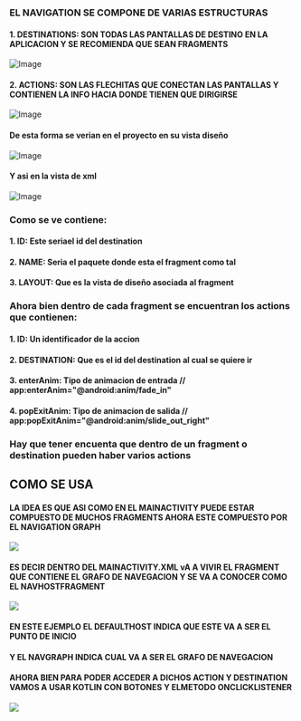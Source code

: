 ### EL NAVIGATION SE COMPONE DE VARIAS ESTRUCTURAS

#### 1. DESTINATIONS: SON TODAS LAS PANTALLAS DE DESTINO EN LA APLICACION Y SE RECOMIENDA QUE SEAN FRAGMENTS

![Image](https://github.com/srodriguez9017/NavigationComponent/blob/master/images/DESTINATIONS.JPG?raw=true)

#### 2. ACTIONS: SON LAS FLECHITAS QUE CONECTAN LAS PANTALLAS Y CONTIENEN LA INFO HACIA DONDE TIENEN QUE DIRIGIRSE

![Image](https://github.com/srodriguez9017/NavigationComponent/blob/master/images/ACTIONS.JPG?raw=true)

#### De esta forma se verian en el proyecto en su vista diseño

![Image](https://github.com/srodriguez9017/NavigationComponent/blob/master/images/EJEMPLO_DESTINATION_ACTIONS.JPG?raw=true)

#### Y asi en la vista de xml

![Image](https://github.com/srodriguez9017/NavigationComponent/blob/master/images/EJEMPLO2_DESTINATION_ACTION.JPG?raw=true)

### Como se ve contiene:

#### 1. ID: Este seriael id del destination
#### 2. NAME: Seria el paquete donde esta el fragment como tal
#### 3. LAYOUT: Que es la vista de diseño asociada al fragment

### Ahora bien dentro de cada fragment se encuentran los actions que contienen:

#### 1. ID: Un identificador de la accion
#### 2. DESTINATION: Que es el id del destination al cual se quiere ir
#### 3. enterAnim: Tipo de animacion de entrada  // app:enterAnim="@android:anim/fade_in"
#### 4. popExitAnim: Tipo de animacion de salida // app:popExitAnim="@android:anim/slide_out_right"

### Hay que tener encuenta que dentro de un fragment o destination pueden haber varios actions


## COMO SE USA

#### LA IDEA ES QUE ASI COMO EN EL MAINACTIVITY PUEDE ESTAR COMPUESTO DE MUCHOS FRAGMENTS AHORA ESTE COMPUESTO POR EL NAVIGATION GRAPH

![](https://github.com/srodriguez9017/NavigationComponent/blob/master/images/MAINACTIVITY.JPG?raw=true)

#### ES DECIR DENTRO DEL  MAINACTIVITY.XML vA A VIVIR EL FRAGMENT QUE CONTIENE EL GRAFO DE NAVEGACION Y SE VA A CONOCER COMO EL NAVHOSTFRAGMENT

![](https://github.com/srodriguez9017/NavigationComponent/blob/master/images/NAV_INTO_MAINACTIVITY.JPG?raw=true)

#### EN ESTE EJEMPLO EL DEFAULTHOST INDICA QUE ESTE VA A SER EL PUNTO DE INICIO
#### Y EL NAVGRAPH INDICA CUAL VA A SER EL GRAFO DE NAVEGACION

#### AHORA BIEN PARA PODER ACCEDER A DICHOS ACTION Y DESTINATION VAMOS A USAR KOTLIN CON BOTONES Y ELMETODO ONCLICKLISTENER 
![](https://github.com/srodriguez9017/NavigationComponent/blob/master/images/XMLWITHKOTLIN.JPG?raw=true)




